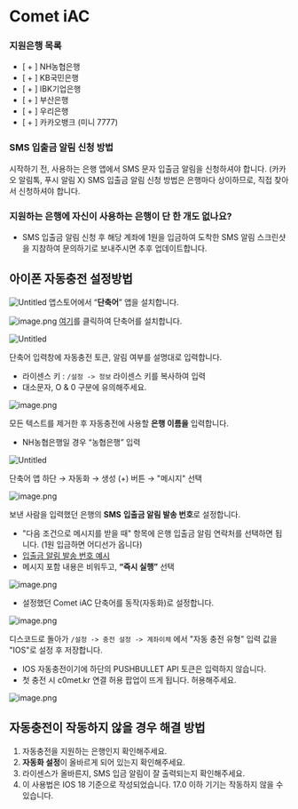 # Comet iAC

### 지원은행 목록
- [ + ] NH농협은행
- [ + ] KB국민은행
- [ + ] IBK기업은행
- [ + ] 부산은행
- [ + ] 우리은행
- [ + ] 카카오뱅크 (미니 7777)

### SMS 입출금 알림 신청 방법
시작하기 전, 사용하는 은행 앱에서 SMS 문자 입출금 알림을 신청하셔야 합니다. (카카오 알림톡, 푸시 알림 X)
SMS 입출금 알림 신청 방법은 은행마다 상이하므로, 직접 찾아서 신청하셔야 합니다.

### 지원하는 은행에 자신이 사용하는 은행이 단 한 개도 없나요?
- SMS 입출금 알림 신청 후 해당 계좌에 1원을 입금하여 도착한 SMS 알림 스크린샷을 지참하여 문의하기로 보내주시면 추후 업데이트합니다.

## 아이폰 자동충전 설정방법

![Untitled](images/1.png)
앱스토어에서 “**단축어**” 앱을 설치합니다.

![image.png](images/2.png)
[여기](https://www.icloud.com/shortcuts/c39fef4d9b014b6396d1dea9c9c0ed9a)를 클릭하여 단축어를 설치합니다.

![Untitled](images/3.png)

단축어 입력창에 자동충전 토큰, 알림 여부를 설명대로 입력합니다.
- 라이센스 키 : `/설정 -> 정보` 라이센스 키를 복사하여 입력
- 대소문자, O & 0 구분에 유의해주세요.

![image.png](images/4.png)

모든 텍스트를 제거한 후 자동충전에 사용할 **은행 이름을** 입력합니다.
- NH농협은행일 경우 “농협은행” 입력

![Untitled](images/5.png)

단축어 앱 하단 → 자동화  → 생성 (+) 버튼 → "메시지" 선택

![image.png](images/6.png)

보낸 사람을 입력했던 은행의 **SMS** **입출금 알림 발송 번호**로 설정합니다.
- "다음 조건으로 메시지를 받을 때" 항목에 은행 입출금 알림 연락처를 선택하면 됩니다. (1원 입금하면 어디선가 옵니다)
- [입출금 알림 발송 번호 예시](https://imgur.com/a/sms-1588-2100-UiAHJQs)
- 메시지 포함 내용은 비워두고, **“즉시 실행”** 선택

![image.png](images/image.png)

- 설정했던 Comet iAC 단축어를 동작(자동화)로 설정합니다.

![image.png](images/8.png)

디스코드로 돌아가 `/설정 -> 충전 설정 -> 계좌이체` 에서
"자동 충전 유형" 입력 값을 "IOS"로 설정 후 저장합니다.
- IOS 자동충전이기에 하단의 PUSHBULLET API 토큰은 입력하지 않습니다.
- 첫 충전 시 c0met.kr 연결 허용 팝업이 뜨게 됩니다. 허용해주세요.

![image.png](images/8.png)

## 자동충전이 작동하지 않을 경우 해결 방법
1. 자동충전을 지원하는 은행인지 확인해주세요.
2. **자동화 설정**이 올바르게 되어 있는지 확인해주세요.
3. 라이센스가 올바른지, SMS 입금 알림이 잘 출력되는지 확인해주세요.
4. 이 사용법은 IOS 18 기준으로 작성되었습니다. 17.0 이하 기기는 작동하지 않을 수 있습니다.

